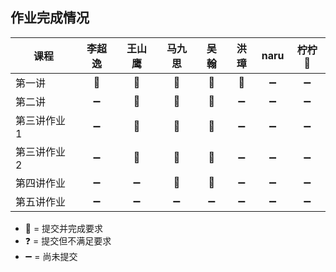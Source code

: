 ## 作业完成情况

| 课程        | 李超逸 | 王山鹰 | 马九思 | 吴翰   | 洪璋   | naru  | 柠柠🍋 |
| ---------- |:-----:|:-----:|:-----:|:-----: |:-----:|:-----:|:-----:|
| 第一讲      | 💯    | 💯     | 💯    | 💯     | 💯     | ➖    | ➖    |
| 第二讲      | ➖    | 💯     | 💯    | 💯     | ➖     | ➖    | ➖    |
| 第三讲作业1  | ➖    | 💯     | 💯    | 💯     | ➖     | ➖    | ➖    |
| 第三讲作业2  | ➖    | 💯     | 💯    | 💯     | ➖     | ➖    | ➖    |
| 第四讲作业   | ➖    | ➖     | 💯    | 💯     | ➖     | ➖    | ➖    |
| 第五讲作业   | ➖    | ➖     | ➖    | ➖     | ➖     | ➖    | ➖    |

* 💯 = 提交并完成要求
* ❓ = 提交但不满足要求
* ➖ = 尚未提交
